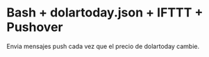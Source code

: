 # Bash + dolartoday.json + IFTTT + Pushover

Envia mensajes push cada vez que el precio de dolartoday cambie. 